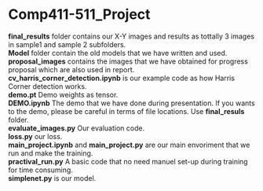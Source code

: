 # Comp411-511_Project

**final_results** folder contains our X-Y images and results as tottally 3 images in sample1 and sample 2 subfolders.<br>
**Model** folder contain the old models that we have written and used.<br>
**proposal_images** contains the images that we have obtained for progress proposal which are also used in report. <br>
**cv_harris_corner_detection.ipynb** is our example code as how Harris Corner detection works.<br>
**demo.pt** Demo weights as tensor.<br>
**DEMO.ipynb** The demo that we have done during presentation. If you wants to the demo, please be careful in terms of file locations. Use **final_resuls** folder.<br>
**evaluate_images.py** Our evaluation code.<br>
**loss.py** our loss. <br>
**main_project.ipynb** and **main_project.py** are our main envoriment that we run and make the training. <br>
**practival_run.py** A basic code that no need manuel set-up during training for time consuming.<br>
**simplenet.py** is our model.<br>

